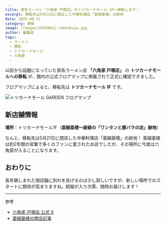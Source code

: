 ```yaml
---
title: 家系ラーメン「六角家 戸塚店」がトツカーナモール 1Fへ移転します！
excerpt: 移転先は5月21日に閉店した中華料理店「亜細亜楼」の跡地
date: 2025-06-11
category: 移転
image: /images/20250611-rokkakuya.jpg
author: 編集部
tags:
  - ラーメン
  - 移転
  - トツカーナモール
  - 六角家
---
```


以前から話題になっていた家系ラーメン店 **「六角家 戸塚店」** の **トツカーナモールへの移転** が、館内の公式フロアマップに掲載されて正式に確認できました。

フロアマップによると、移転先は **トツカーナモール 1F** です。

![トツカーナモール GARDEN フロアマップ](/images/20250611-rokkakuya.jpg)

## 新店舗情報

**場所**：トツカーナモール1F（**亜細亜楼〜爺爺の「ワンタンと豚バラの店」跡地**）

なんと、移転先は5月21日に閉店した中華料理店「亜細亜楼」の跡地！ 亜細亜楼は約2年間の営業で多くのファンに愛されたお店でしたが、その場所に今度は六角家が入ることになります。

## おわりに

長年親しまれた現店舗に別れを告げるのは少し寂しいですが、新しい場所でのスタートに期待が高まりますね。続報が入り次第、随時お届けします！

---
参考
- [六角家 戸塚店 公式 X](https://x.com/rokkakutotsuka)
- [亜細亜楼の閉店記事](/article/20250510-2年間の営業に幕――『亜細亜楼〜爺爺の「ワンタンと豚バラの店」』が-5-21-で閉店へ)
